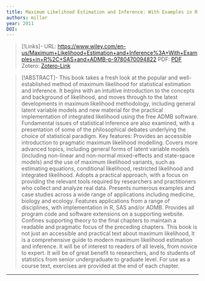```yaml
---
title: Maximum Likelihood Estimation and Inference: With Examples in R, SAS and ADMB | Wiley
authors: millar
year: 2011
DOI: 
---
```


>[!Links]-
>URL: https://www.wiley.com/en-us/Maximum+Likelihood+Estimation+and+Inference%3A+With+Examples+in+R%2C+SAS+and+ADMB-p-9780470094822
>PDF: [PDF](millar2011.pdf)
>Zotero: [Zotero-Link](zotero://select/items/@millar2011)

>[!ABSTRACT]-
>This book takes a fresh look at the popular and well-established method of maximum likelihood for statistical estimation and inference. It begins with an intuitive introduction to the concepts and background of likelihood, and moves through to the latest developments in maximum likelihood methodology, including general latent variable models and new material for the practical implementation of integrated likelihood using the free ADMB software. Fundamental issues of statistical inference are also examined, with a presentation of some of the philosophical debates underlying the choice of statistical paradigm. Key features: Provides an accessible introduction to pragmatic maximum likelihood modelling. Covers more advanced topics, including general forms of latent variable models (including non-linear and non-normal mixed-effects and state-space models) and the use of maximum likelihood variants, such as estimating equations, conditional likelihood, restricted likelihood and integrated likelihood. Adopts a practical approach, with a focus on providing the relevant tools required by researchers and practitioners who collect and analyze real data. Presents numerous examples and case studies across a wide range of applications including medicine, biology and ecology. Features applications from a range of disciplines, with implementation in R, SAS and/or ADMB. Provides all program code and software extensions on a supporting website. Confines supporting theory to the final chapters to maintain a readable and pragmatic focus of the preceding chapters. This book is not just an accessible and practical text about maximum likelihood, it is a comprehensive guide to modern maximum likelihood estimation and inference. It will be of interest to readers of all levels, from novice to expert. It will be of great benefit to researchers, and to students of statistics from senior undergraduate to graduate level. For use as a course text, exercises are provided at the end of each chapter.

---

